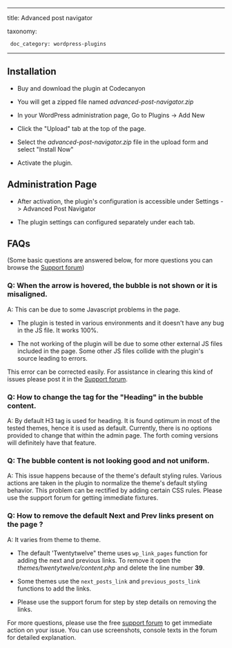 --- 

 title: Advanced post navigator 

 taxonomy: 

     doc_category: wordpress-plugins 

 --- 

  

 ## Installation 

  

 - Buy and download the plugin at Codecanyon 

 - You will get a zipped file named _advanced-post-navigator.zip_ 

 - In your WordPress administration page, Go to Plugins -> Add New 

 - Click the "Upload" tab at the top of the page. 

 - Select the _advanced-post-navigator.zip_ file in the upload form and select "Install Now" 

 - Activate the plugin. 

  

 ## Administration Page 

  

 - After activation, the plugin's configuration is accessible under Settings -> Advanced Post Navigator 

 - The plugin settings can configured separately under each tab. 

  

 ## FAQs 

  

 (Some basic questions are answered below, for more questions you can browse the [Support forum](/forum/)) 

  

 ### Q: When the arrow is hovered, the bubble is not shown or it is misaligned. 

  

 A: This can be due to some Javascript problems in the page. 

  

 - The plugin is tested in various environments and it doesn't have any bug in the JS file. It works 100%. 

 - The not working of the plugin will be due to some other external JS files included in the page. Some other JS files collide with the plugin's source leading to errors. 

  

 This error can be corrected easily. For assistance in clearing this kind of issues please post it in the [Support forum](/forum/). 

  

 ### Q: How to change the tag for the "Heading" in the bubble content. 

  

 A: By default H3 tag is used for heading. It is found optimum in most of the tested themes, hence it is used as default. Currently, there is no options provided to change that within the admin page. The forth coming versions will definitely have that feature. 

  

 ### Q: The bubble content is not looking good and not uniform. 

  

 A: This issue happens because of the theme's default styling rules. Various actions are taken in the plugin to normalize the theme's default styling behavior. This problem can be rectified by adding certain CSS rules. Please use the support forum for getting immediate fixtures. 

  

 ### Q: How to remove the default Next and Prev links present on the page ? 

  

 A: It varies from theme to theme. 

  

 - The default 'Twentytwelve" theme uses `wp_link_pages` function for adding the next and previous links. To remove it open the _themes/twentytwelve/content.php_ and delete the line number **39**. 

 - Some themes use the `next_posts_link` and `previous_posts_link` functions to add the links. 

 - Please use the support forum for step by step details on removing the links. 

  

 For more questions, please use the free [support forum](/forum/) to get immediate action on your issue. You can use screenshots, console texts in the forum for detailed explanation.
